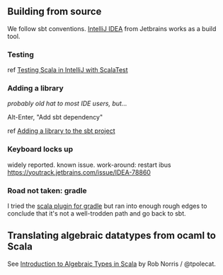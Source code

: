 ## Building from source

We follow sbt conventions.
[IntelliJ IDEA][1] from Jetbrains works as a build tool.

[1]: https://www.jetbrains.com/idea/download/?fromIDE=#section=linux

### Testing

ref [Testing Scala in IntelliJ with ScalaTest ](https://docs.scala-lang.org/getting-started-intellij-track/testing-scala-in-intellij-with-scalatest.html)

### Adding a library

_probably old hat to most IDE users, but..._

Alt-Enter, "Add sbt dependency"

ref [Adding a library to the sbt project][al]

[al]: https://www.jetbrains.com/help/idea/sbt-support.html#add_library_scala_file

### Keyboard locks up

widely reported. known issue. work-around: restart ibus
https://youtrack.jetbrains.com/issue/IDEA-78860

### Road not taken: gradle

I tried the [scala plugin for gradle][sg] but ran into
enough rough edges to conclude that it's not a well-trodden path
and go back to sbt.

[sg]: https://docs.gradle.org/current/userguide/scala_plugin.html


## Translating algebraic datatypes from ocaml to Scala

See [Introduction to Algebraic Types in Scala][2] by Rob Norris / @tpolecat.

[2]: http://tpolecat.github.io/presentations/algebraic_types.html
